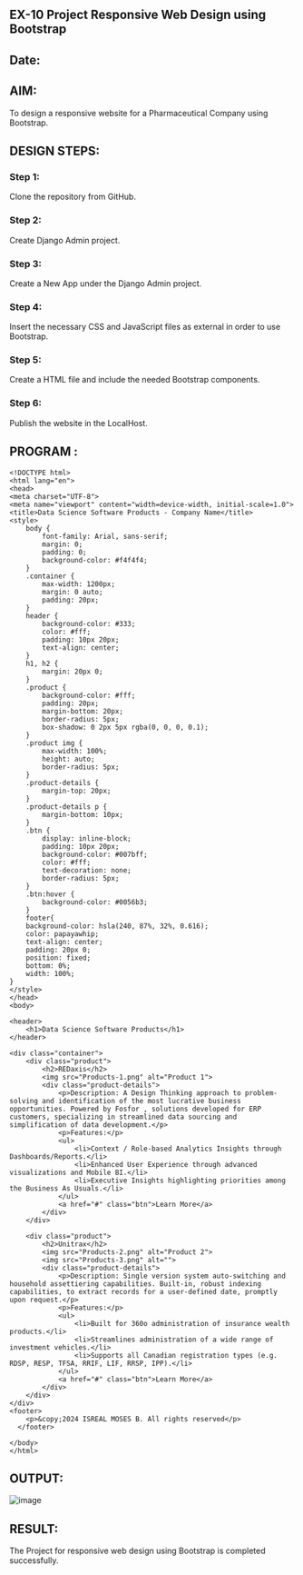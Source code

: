 ## EX-10 Project Responsive Web Design using Bootstrap
## Date:

## AIM:
To design a responsive website for a Pharmaceutical Company using Bootstrap.


## DESIGN STEPS:

### Step 1:
Clone the repository from GitHub.

### Step 2:
Create Django Admin project.

### Step 3:
Create a New App under the Django Admin project.

### Step 4:
Insert the necessary CSS and JavaScript files as external in order to use Bootstrap.

### Step 5:
Create a HTML file and include the needed Bootstrap components.

### Step 6:
Publish the website in the LocalHost.

## PROGRAM :
```
<!DOCTYPE html>
<html lang="en">
<head>
<meta charset="UTF-8">
<meta name="viewport" content="width=device-width, initial-scale=1.0">
<title>Data Science Software Products - Company Name</title>
<style>
    body {
        font-family: Arial, sans-serif;
        margin: 0;
        padding: 0;
        background-color: #f4f4f4;
    }
    .container {
        max-width: 1200px;
        margin: 0 auto;
        padding: 20px;
    }
    header {
        background-color: #333;
        color: #fff;
        padding: 10px 20px;
        text-align: center;
    }
    h1, h2 {
        margin: 20px 0;
    }
    .product {
        background-color: #fff;
        padding: 20px;
        margin-bottom: 20px;
        border-radius: 5px;
        box-shadow: 0 2px 5px rgba(0, 0, 0, 0.1);
    }
    .product img {
        max-width: 100%;
        height: auto;
        border-radius: 5px;
    }
    .product-details {
        margin-top: 20px;
    }
    .product-details p {
        margin-bottom: 10px;
    }
    .btn {
        display: inline-block;
        padding: 10px 20px;
        background-color: #007bff;
        color: #fff;
        text-decoration: none;
        border-radius: 5px;
    }
    .btn:hover {
        background-color: #0056b3;
    }
    footer{
    background-color: hsla(240, 87%, 32%, 0.616);
    color: papayawhip;
    text-align: center;
    padding: 20px 0;
    position: fixed;
    bottom: 0%;
    width: 100%;
}
</style>
</head>
<body>

<header>
    <h1>Data Science Software Products</h1>
</header>

<div class="container">
    <div class="product">
        <h2>REDaxis</h2>
        <img src="Products-1.png" alt="Product 1">
        <div class="product-details">
            <p>Description: A Design Thinking approach to problem-solving and identification of the most lucrative business opportunities. Powered by Fosfor , solutions developed for ERP customers, specializing in streamlined data sourcing and simplification of data development.</p>
            <p>Features:</p>
            <ul>
                <li>Context / Role-based Analytics Insights through Dashboards/Reports.</li>
                <li>Enhanced User Experience through advanced visualizations and Mobile BI.</li>
                <li>Executive Insights highlighting priorities among the Business As Usuals.</li>
            </ul>
            <a href="#" class="btn">Learn More</a>
        </div>
    </div>

    <div class="product">
        <h2>Unitrax</h2>
        <img src="Products-2.png" alt="Product 2">
        <img src="Products-3.png" alt="">
        <div class="product-details">
            <p>Description: Single version system auto-switching and household assettiering capabilities. Built-in, robust indexing capabilities, to extract records for a user-defined date, promptly upon request.</p>
            <p>Features:</p>
            <ul>
                <li>Built for 360o administration of insurance wealth products.</li>
                <li>Streamlines administration of a wide range of investment vehicles.</li>
                <li>Supports all Canadian registration types (e.g. RDSP, RESP, TFSA, RRIF, LIF, RRSP, IPP).</li>
            </ul>
            <a href="#" class="btn">Learn More</a>
        </div>
    </div>
</div>
<footer>
    <p>&copy;2024 ISREAL MOSES B. All rights reserved</p>
  </footer>

</body>
</html>
```
## OUTPUT:

![image](https://github.com/Isreal129/Pharma/assets/125784931/42216e9e-5a02-4980-8a0d-4a5d756c7212)

## RESULT:
The Project for responsive web design using Bootstrap is completed successfully.
